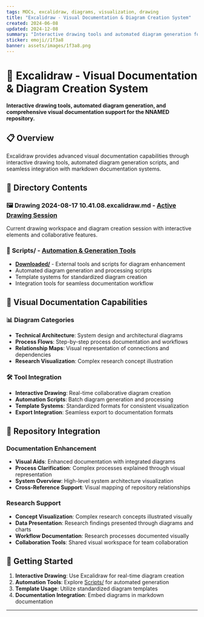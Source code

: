```yaml
---
tags: MOCs, excalidraw, diagrams, visualization, drawing
title: "Excalidraw - Visual Documentation & Diagram Creation System"
created: 2024-06-08
updated: 2024-12-08
summary: "Interactive drawing tools and automated diagram generation for visual documentation"
sticker: emoji//1f3a8
banner: assets/images/1f3a8.png
---
```


# 🎨 Excalidraw - Visual Documentation & Diagram Creation System

**Interactive drawing tools, automated diagram generation, and comprehensive visual documentation support for the NNAMED repository.**

## 📋 Overview

Excalidraw provides advanced visual documentation capabilities through interactive drawing tools, automated diagram generation scripts, and seamless integration with markdown documentation systems.

## 📂 Directory Contents

### 🖼️ **Drawing 2024-08-17 10.41.08.excalidraw.md** - [Active Drawing Session](Drawing%202024-08-17%2010.41.08.excalidraw.md)
Current drawing workspace and diagram creation session with interactive elements and collaborative features.

### 🤖 **Scripts/** - [Automation & Generation Tools](Scripts/)
- **[Downloaded/](Scripts/Downloaded/)** - External tools and scripts for diagram enhancement
- Automated diagram generation and processing scripts
- Template systems for standardized diagram creation
- Integration tools for seamless documentation workflow

## 🎯 Visual Documentation Capabilities

### 📊 Diagram Categories
- **Technical Architecture**: System design and architectural diagrams
- **Process Flows**: Step-by-step process documentation and workflows  
- **Relationship Maps**: Visual representation of connections and dependencies
- **Research Visualization**: Complex research concept illustration

### 🛠️ Tool Integration
- **Interactive Drawing**: Real-time collaborative diagram creation
- **Automation Scripts**: Batch diagram generation and processing
- **Template Systems**: Standardized formats for consistent visualization
- **Export Integration**: Seamless export to documentation formats

## 🔗 Repository Integration

### Documentation Enhancement
- **Visual Aids**: Enhanced documentation with integrated diagrams
- **Process Clarification**: Complex processes explained through visual representation
- **System Overview**: High-level system architecture visualization
- **Cross-Reference Support**: Visual mapping of repository relationships

### Research Support
- **Concept Visualization**: Complex research concepts illustrated visually
- **Data Presentation**: Research findings presented through diagrams and charts
- **Workflow Documentation**: Research processes documented visually
- **Collaboration Tools**: Shared visual workspace for team collaboration

## 🚀 Getting Started

1. **Interactive Drawing**: Use Excalidraw for real-time diagram creation
2. **Automation Tools**: Explore [Scripts/](Scripts/) for automated generation
3. **Template Usage**: Utilize standardized diagram templates
4. **Documentation Integration**: Embed diagrams in markdown documentation

---

```folder-index-content
```